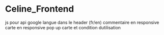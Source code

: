 # Celine_Frontend

js pour api google
langue dans le header (fr/en)
commentaire en responsive
carte en responsive
pop up carte et condition dutilisation
